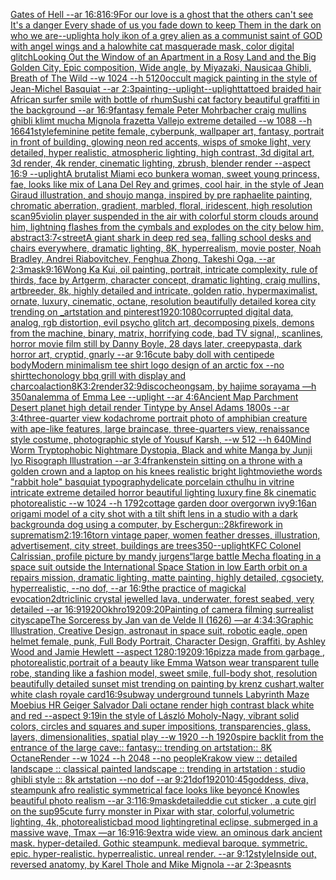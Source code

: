 [Gates of Hell --ar 16:8](https://www.ebank.nz/aiartgenerator?category=Gates%2520of%2520Hell%2520--ar%252016%3A8)[16:9](https://www.ebank.nz/aiartgenerator?category=16%3A9)[For our love is a ghost that the others can't see It's a danger Every shade of us you fade down to keep Them in the dark on who we are](https://www.ebank.nz/aiartgenerator?category=For%2520our%2520love%2520is%2520a%2520ghost%2520that%2520the%2520others%2520can%27t%2520see%2520It%27s%2520a%2520danger%2520Every%2520shade%2520of%2520us%2520you%2520fade%2520down%2520to%2520keep%2520Them%2520in%2520the%2520dark%2520on%2520who%2520we%2520are)[--uplight](https://www.ebank.nz/aiartgenerator?category=--uplight)[a holy ikon of a grey alien as a communist saint of GOD with angel wings and a halo](https://www.ebank.nz/aiartgenerator?category=a%2520holy%2520ikon%2520of%2520a%2520grey%2520alien%2520as%2520a%2520communist%2520saint%2520of%2520GOD%2520with%2520angel%2520wings%2520and%2520a%2520halo)[white cat masquerade mask, color digital glitch](https://www.ebank.nz/aiartgenerator?category=white%2520cat%2520masquerade%2520mask%2C%2520color%2520digital%2520glitch)[Looking Out the Window of an Apartment in a Rosy Land and the Big Golden City, Epic composition, Wide angle, by Miyazaki, Nausicaa Ghibli, Breath of The Wild --w 1024 --h 5120](https://www.ebank.nz/aiartgenerator?category=Looking%2520Out%2520the%2520Window%2520of%2520an%2520Apartment%2520in%2520a%2520Rosy%2520Land%2520and%2520the%2520Big%2520Golden%2520City%2C%2520Epic%2520composition%2C%2520Wide%2520angle%2C%2520by%2520Miyazaki%2C%2520Nausicaa%2520Ghibli%2C%2520Breath%2520of%2520The%2520Wild%2520--w%25201024%2520--h%25205120)[occult magick painting in the style of Jean-Michel Basquiat --ar 2:3](https://www.ebank.nz/aiartgenerator?category=occult%2520magick%2520painting%2520in%2520the%2520style%2520of%2520Jean-Michel%2520Basquiat%2520--ar%25202%3A3)[painting](https://www.ebank.nz/aiartgenerator?category=painting)[--uplight](https://www.ebank.nz/aiartgenerator?category=--uplight)[--uplight](https://www.ebank.nz/aiartgenerator?category=--uplight)[tattoed braided hair African surfer smile with bottle of rhum](https://www.ebank.nz/aiartgenerator?category=tattoed%2520braided%2520hair%2520African%2520surfer%2520smile%2520with%2520bottle%2520of%2520rhum)[Sushi cat factory beautiful graffiti in the background --ar 16:9](https://www.ebank.nz/aiartgenerator?category=Sushi%2520cat%2520factory%2520beautiful%2520graffiti%2520in%2520the%2520background%2520--ar%252016%3A9)[fantasy female Peter Mohrbacher craig mullins ghibli klimt mucha Mignola frazetta Vallejo extreme detailed --w 1088 --h 1664](https://www.ebank.nz/aiartgenerator?category=fantasy%2520female%2520Peter%2520Mohrbacher%2520craig%2520mullins%2520ghibli%2520klimt%2520mucha%2520Mignola%2520frazetta%2520Vallejo%2520extreme%2520detailed%2520--w%25201088%2520--h%25201664)[1](https://www.ebank.nz/aiartgenerator?category=1)[style](https://www.ebank.nz/aiartgenerator?category=style)[feminine petite female, cyberpunk, wallpaper art, fantasy, portrait in front of building, glowing neon red accents, wisps of smoke light, very detailed, hyper realistic, atmospheric lighting, high contrast, 3d digital art, 3d render, 4k render, cinematic lighting, zbrush, blender render --aspect 16:9 --uplight](https://www.ebank.nz/aiartgenerator?category=feminine%2520petite%2520female%2C%2520cyberpunk%2C%2520wallpaper%2520art%2C%2520fantasy%2C%2520portrait%2520in%2520front%2520of%2520building%2C%2520glowing%2520neon%2520red%2520accents%2C%2520wisps%2520of%2520smoke%2520light%2C%2520very%2520detailed%2C%2520hyper%2520realistic%2C%2520atmospheric%2520lighting%2C%2520high%2520contrast%2C%25203d%2520digital%2520art%2C%25203d%2520render%2C%25204k%2520render%2C%2520cinematic%2520lighting%2C%2520zbrush%2C%2520blender%2520render%2520--aspect%252016%3A9%2520--uplight)[A brutalist Miami eco bunker](https://www.ebank.nz/aiartgenerator?category=A%2520brutalist%2520Miami%2520eco%2520bunker)[a woman, sweet young princess, fae, looks like mix of Lana Del Rey and grimes, cool hair, in the style of Jean Giraud illustration, and shoujo manga, inspired by pre raphaelite painting, chromatic aberration, gradient, marbled, floral, iridescent, high resolution scan](https://www.ebank.nz/aiartgenerator?category=a%2520woman%2C%2520sweet%2520young%2520princess%2C%2520fae%2C%2520looks%2520like%2520mix%2520of%2520Lana%2520Del%2520Rey%2520and%2520grimes%2C%2520cool%2520hair%2C%2520in%2520the%2520style%2520of%2520Jean%2520Giraud%2520illustration%2C%2520and%2520shoujo%2520manga%2C%2520inspired%2520by%2520pre%2520raphaelite%2520painting%2C%2520chromatic%2520aberration%2C%2520gradient%2C%2520marbled%2C%2520floral%2C%2520iridescent%2C%2520high%2520resolution%2520scan)[95](https://www.ebank.nz/aiartgenerator?category=95)[violin player suspended in the air with colorful storm clouds around him, lightning flashes from the cymbals and explodes on the city below him, abstract](https://www.ebank.nz/aiartgenerator?category=violin%2520player%2520suspended%2520in%2520the%2520air%2520with%2520colorful%2520storm%2520clouds%2520around%2520him%2C%2520lightning%2520flashes%2520from%2520the%2520cymbals%2520and%2520explodes%2520on%2520the%2520city%2520below%2520him%2C%2520abstract)[3:7](https://www.ebank.nz/aiartgenerator?category=3%3A7)[<street](https://www.ebank.nz/aiartgenerator?category=%3Cstreet)[A giant shark in deep red sea, falling school desks and chairs everywhere, dramatic lighting, 8K, hyperrealism, movie poster, Noah Bradley, Andrei Riabovitchev, Fenghua Zhong, Takeshi Oga, --ar 2:3](https://www.ebank.nz/aiartgenerator?category=A%2520giant%2520shark%2520in%2520deep%2520red%2520sea%2C%2520falling%2520school%2520desks%2520and%2520chairs%2520everywhere%2C%2520dramatic%2520lighting%2C%25208K%2C%2520hyperrealism%2C%2520movie%2520poster%2C%2520Noah%2520Bradley%2C%2520Andrei%2520Riabovitchev%2C%2520Fenghua%2520Zhong%2C%2520Takeshi%2520Oga%2C%2520--ar%25202%3A3)[mask](https://www.ebank.nz/aiartgenerator?category=mask)[9:16](https://www.ebank.nz/aiartgenerator?category=9%3A16)[Wong Ka Kui, oil painting, portrait, intricate complexity, rule of thirds, face by Artgerm, character concept, dramatic lighting, craig mullins, artbreeder, 8k, highly detailed and intricate, golden ratio, hypermaximalist, ornate, luxury, cinematic, octane, resolution beautifully detailed korea city trending on _artstation and pinterest](https://www.ebank.nz/aiartgenerator?category=Wong%2520Ka%2520Kui%2C%2520oil%2520painting%2C%2520portrait%2C%2520intricate%2520complexity%2C%2520rule%2520of%2520thirds%2C%2520face%2520by%2520Artgerm%2C%2520character%2520concept%2C%2520dramatic%2520lighting%2C%2520craig%2520mullins%2C%2520artbreeder%2C%25208k%2C%2520highly%2520detailed%2520and%2520intricate%2C%2520golden%2520ratio%2C%2520hypermaximalist%2C%2520ornate%2C%2520luxury%2C%2520cinematic%2C%2520octane%2C%2520resolution%2520beautifully%2520detailed%2520korea%2520city%2520trending%2520on%2520_artstation%2520and%2520pinterest)[1920:1080](https://www.ebank.nz/aiartgenerator?category=1920%3A1080)[corrupted digital data, analog, rgb distortion, evil psycho glitch art, decomposing pixels, demons from the machine, binary, matrix, horrifying code, bad TV signal,, scanlines, horror movie film still by Danny Boyle, 28 days later, creepypasta, dark horror art, cryptid, gnarly --ar 9:16](https://www.ebank.nz/aiartgenerator?category=corrupted%2520digital%2520data%2C%2520analog%2C%2520rgb%2520distortion%2C%2520evil%2520psycho%2520glitch%2520art%2C%2520decomposing%2520pixels%2C%2520demons%2520from%2520the%2520machine%2C%2520binary%2C%2520matrix%2C%2520horrifying%2520code%2C%2520bad%2520TV%2520signal%2C%2C%2520scanlines%2C%2520horror%2520movie%2520film%2520still%2520by%2520Danny%2520Boyle%2C%252028%2520days%2520later%2C%2520creepypasta%2C%2520dark%2520horror%2520art%2C%2520cryptid%2C%2520gnarly%2520--ar%25209%3A16)[cute baby doll with centipede body](https://www.ebank.nz/aiartgenerator?category=cute%2520baby%2520doll%2520with%2520centipede%2520body)[Modern minimalism tee shirt logo design of an arctic fox --no shirt](https://www.ebank.nz/aiartgenerator?category=Modern%2520minimalism%2520tee%2520shirt%2520logo%2520design%2520of%2520an%2520arctic%2520fox%2520--no%2520shirt)[techonology bbq grill with display and charcoal](https://www.ebank.nz/aiartgenerator?category=techonology%2520bbq%2520grill%2520with%2520display%2520and%2520charcoal)[action](https://www.ebank.nz/aiartgenerator?category=action)[8K](https://www.ebank.nz/aiartgenerator?category=8K)[3:2](https://www.ebank.nz/aiartgenerator?category=3%3A2)[render](https://www.ebank.nz/aiartgenerator?category=render)[32:9](https://www.ebank.nz/aiartgenerator?category=32%3A9)[disco](https://www.ebank.nz/aiartgenerator?category=disco)[cheongsam, by hajime sorayama —h 350](https://www.ebank.nz/aiartgenerator?category=cheongsam%2C%2520by%2520hajime%2520sorayama%2520%E2%80%94h%2520350)[analemma of Emma Lee --uplight --ar 4:6](https://www.ebank.nz/aiartgenerator?category=analemma%2520of%2520Emma%2520Lee%2520--uplight%2520--ar%25204%3A6)[Ancient Map Parchment Desert planet high detail render Tintype by Ansel Adams 1800s --ar 3:4](https://www.ebank.nz/aiartgenerator?category=Ancient%2520Map%2520Parchment%2520Desert%2520planet%2520high%2520detail%2520render%2520Tintype%2520by%2520Ansel%2520Adams%25201800s%2520--ar%25203%3A4)[three-quarter view kodachrome portrait photo of amphibian creature with ape-like features, large braincase, three-quarters view, renaissance style costume, photographic style of Yousuf Karsh, --w 512 --h 640](https://www.ebank.nz/aiartgenerator?category=three-quarter%2520view%2520kodachrome%2520portrait%2520photo%2520of%2520amphibian%2520creature%2520with%2520ape-like%2520features%2C%2520large%2520braincase%2C%2520three-quarters%2520view%2C%2520renaissance%2520style%2520costume%2C%2520photographic%2520style%2520of%2520Yousuf%2520Karsh%2C%2520--w%2520512%2520--h%2520640)[Mind Worm  Tryptophobic Nightmare Dystopia, Black and white Manga by Junji Iyo Risograph  Illustration --ar 3:4](https://www.ebank.nz/aiartgenerator?category=Mind%2520Worm%2520%2520Tryptophobic%2520Nightmare%2520Dystopia%2C%2520Black%2520and%2520white%2520Manga%2520by%2520Junji%2520Iyo%2520Risograph%2520%2520Illustration%2520--ar%25203%3A4)[frankenstein sitting on a throne with a golden crown and a laptop on his knees realistic bright light](https://www.ebank.nz/aiartgenerator?category=frankenstein%2520sitting%2520on%2520a%2520throne%2520with%2520a%2520golden%2520crown%2520and%2520a%2520laptop%2520on%2520his%2520knees%2520realistic%2520bright%2520light)[movie](https://www.ebank.nz/aiartgenerator?category=movie)[the words "rabbit hole" basquiat typography](https://www.ebank.nz/aiartgenerator?category=the%2520words%2520%22rabbit%2520hole%22%2520basquiat%2520typography)[delicate porcelain cthulhu in vitrine intricate extreme detailed horror beautiful lighting luxury fine 8k cinematic photorealistic --w 1024 --h 1792](https://www.ebank.nz/aiartgenerator?category=delicate%2520porcelain%2520cthulhu%2520in%2520vitrine%2520intricate%2520extreme%2520detailed%2520horror%2520beautiful%2520lighting%2520luxury%2520fine%25208k%2520cinematic%2520photorealistic%2520--w%25201024%2520--h%25201792)[cottage garden door overgorwn ivy](https://www.ebank.nz/aiartgenerator?category=cottage%2520garden%2520door%2520overgorwn%2520ivy)[9:16](https://www.ebank.nz/aiartgenerator?category=9%3A16)[an origami model of a city shot with a tilt shift lens in a studio with a dark background](https://www.ebank.nz/aiartgenerator?category=an%2520origami%2520model%2520of%2520a%2520city%2520shot%2520with%2520a%2520tilt%2520shift%2520lens%2520in%2520a%2520studio%2520with%2520a%2520dark%2520background)[a dog using a computer, by Escher](https://www.ebank.nz/aiartgenerator?category=a%2520dog%2520using%2520a%2520computer%2C%2520by%2520Escher)[gun](https://www.ebank.nz/aiartgenerator?category=gun)[::2](https://www.ebank.nz/aiartgenerator?category=%3A%3A2)[8k](https://www.ebank.nz/aiartgenerator?category=8k)[firework in suprematism](https://www.ebank.nz/aiartgenerator?category=firework%2520in%2520suprematism)[2:1](https://www.ebank.nz/aiartgenerator?category=2%3A1)[9:16](https://www.ebank.nz/aiartgenerator?category=9%3A16)[torn vintage paper, women feather dresses, illustration, advertisement, city street, buildings are trees](https://www.ebank.nz/aiartgenerator?category=torn%2520vintage%2520paper%2C%2520women%2520feather%2520dresses%2C%2520illustration%2C%2520advertisement%2C%2520city%2520street%2C%2520buildings%2520are%2520trees)[350](https://www.ebank.nz/aiartgenerator?category=350)[--uplight](https://www.ebank.nz/aiartgenerator?category=--uplight)[KFC Colonel Calrissian, profile picture by mandy jurgens](https://www.ebank.nz/aiartgenerator?category=KFC%2520Colonel%2520Calrissian%2C%2520profile%2520picture%2520by%2520mandy%2520jurgens)[“](https://www.ebank.nz/aiartgenerator?category=%E2%80%9C)[large battle Mecha floating in a space suit outside the International Space Station in low Earth orbit on a repairs mission, dramatic lighting, matte painting, highly detailed, cgsociety, hyperrealistic, --no dof, --ar 16:9](https://www.ebank.nz/aiartgenerator?category=large%2520battle%2520Mecha%2520floating%2520in%2520a%2520space%2520suit%2520outside%2520the%2520International%2520Space%2520Station%2520in%2520low%2520Earth%2520orbit%2520on%2520a%2520repairs%2520mission%2C%2520dramatic%2520lighting%2C%2520matte%2520painting%2C%2520highly%2520detailed%2C%2520cgsociety%2C%2520hyperrealistic%2C%2520--no%2520dof%2C%2520--ar%252016%3A9)[the practice of magickal evocation](https://www.ebank.nz/aiartgenerator?category=the%2520practice%2520of%2520magickal%2520evocation)[2d](https://www.ebank.nz/aiartgenerator?category=2d)[triclinic crystal jewelled lava, underwater, forest seabed, very detailed --ar 16:9](https://www.ebank.nz/aiartgenerator?category=triclinic%2520crystal%2520jewelled%2520lava%2C%2520underwater%2C%2520forest%2520seabed%2C%2520very%2520detailed%2520--ar%252016%3A9)[1920](https://www.ebank.nz/aiartgenerator?category=1920)[Okhro](https://www.ebank.nz/aiartgenerator?category=Okhro)[1920](https://www.ebank.nz/aiartgenerator?category=1920)[9:20](https://www.ebank.nz/aiartgenerator?category=9%3A20)[Painting of camera filming surrealist cityscape](https://www.ebank.nz/aiartgenerator?category=Painting%2520of%2520camera%2520filming%2520surrealist%2520cityscape)[The Sorceress by Jan van de Velde II (1626) —ar 4:3](https://www.ebank.nz/aiartgenerator?category=The%2520Sorceress%2520by%2520Jan%2520van%2520de%2520Velde%2520II%2520%281626%29%2520%E2%80%94ar%25204%3A3)[4:3](https://www.ebank.nz/aiartgenerator?category=4%3A3)[Graphic Illustration, Creative Design, astronaut in space suit, robotic eagle, open helmet female, punk, Full Body Portrait, Character Design, Graffiti, by Ashley Wood and Jamie Hewlett --aspect 1280:1920](https://www.ebank.nz/aiartgenerator?category=Graphic%2520Illustration%2C%2520Creative%2520Design%2C%2520astronaut%2520in%2520space%2520suit%2C%2520robotic%2520eagle%2C%2520open%2520helmet%2520female%2C%2520punk%2C%2520Full%2520Body%2520Portrait%2C%2520Character%2520Design%2C%2520Graffiti%2C%2520by%2520Ashley%2520Wood%2520and%2520Jamie%2520Hewlett%2520--aspect%25201280%3A1920)[9:16](https://www.ebank.nz/aiartgenerator?category=9%3A16)[pizza made from garbage , photorealistic,](https://www.ebank.nz/aiartgenerator?category=pizza%2520made%2520from%2520garbage%2520%2C%2520photorealistic%2C)[portrait of a beauty like Emma Watson wear transparent tulle robe, standing like a fashion model, sweet smile, full-body shot, resolution beautifully detailed sunset mist trending on painting by krenz cushart,](https://www.ebank.nz/aiartgenerator?category=portrait%2520of%2520a%2520beauty%2520like%2520Emma%2520Watson%2520wear%2520transparent%2520tulle%2520robe%2C%2520standing%2520like%2520a%2520fashion%2520model%2C%2520sweet%2520smile%2C%2520full-body%2520shot%2C%2520resolution%2520beautifully%2520detailed%2520sunset%2520mist%2520trending%2520on%2520painting%2520by%2520krenz%2520cushart%2C)[walter white clash royale card](https://www.ebank.nz/aiartgenerator?category=walter%2520white%2520clash%2520royale%2520card)[16:9](https://www.ebank.nz/aiartgenerator?category=16%3A9)[subway underground tunnels Labyrinth Maze Moebius HR Geiger Salvador Dali octane render high contrast black white and red  --aspect 9:19](https://www.ebank.nz/aiartgenerator?category=subway%2520underground%2520tunnels%2520Labyrinth%2520Maze%2520Moebius%2520HR%2520Geiger%2520Salvador%2520Dali%2520octane%2520render%2520high%2520contrast%2520black%2520white%2520and%2520red%2520%2520--aspect%25209%3A19)[in the style of László Moholy-Nagy, vibrant solid colors, circles and squares and super impositions, transparencies, glass, layers,  dimensionalities, spatial play --w 1920 --h 1920](https://www.ebank.nz/aiartgenerator?category=in%2520the%2520style%2520of%2520L%C3%A1szl%C3%B3%2520Moholy-Nagy%2C%2520vibrant%2520solid%2520colors%2C%2520circles%2520and%2520squares%2520and%2520super%2520impositions%2C%2520transparencies%2C%2520glass%2C%2520layers%2C%2520%2520dimensionalities%2C%2520spatial%2520play%2520--w%25201920%2520--h%25201920)[spire backlit from the entrance of the large cave:: fantasy:: trending on artstation:: 8K OctaneRender  --w 1024 --h 2048 --no people](https://www.ebank.nz/aiartgenerator?category=spire%2520backlit%2520from%2520the%2520entrance%2520of%2520the%2520large%2520cave%3A%3A%2520fantasy%3A%3A%2520trending%2520on%2520artstation%3A%3A%25208K%2520OctaneRender%2520%2520--w%25201024%2520--h%25202048%2520--no%2520people)[Krakow view :: detailed landscape :: classical painted landscape :: trending in artstation : studio ghibli style :: 8k artstation --no dof  --ar 9:21](https://www.ebank.nz/aiartgenerator?category=Krakow%2520view%2520%3A%3A%2520detailed%2520landscape%2520%3A%3A%2520classical%2520painted%2520landscape%2520%3A%3A%2520trending%2520in%2520artstation%2520%3A%2520studio%2520ghibli%2520style%2520%3A%3A%25208k%2520artstation%2520--no%2520dof%2520%2520--ar%25209%3A21)[dof](https://www.ebank.nz/aiartgenerator?category=dof)[1920](https://www.ebank.nz/aiartgenerator?category=1920)[10:45](https://www.ebank.nz/aiartgenerator?category=10%3A45)[goddess, diva, steampunk afro realistic symmetrical face looks like beyoncé Knowles beautiful photo realism --ar 3:1](https://www.ebank.nz/aiartgenerator?category=goddess%2C%2520diva%2C%2520steampunk%2520afro%2520realistic%2520symmetrical%2520face%2520looks%2520like%2520beyonc%C3%A9%2520Knowles%2520beautiful%2520photo%2520realism%2520--ar%25203%3A1)[16:9](https://www.ebank.nz/aiartgenerator?category=16%3A9)[mask](https://www.ebank.nz/aiartgenerator?category=mask)[detailed](https://www.ebank.nz/aiartgenerator?category=detailed)[die cut sticker , a cute girl on the sup](https://www.ebank.nz/aiartgenerator?category=die%2520cut%2520sticker%2520%2C%2520a%2520cute%2520girl%2520on%2520the%2520sup)[95](https://www.ebank.nz/aiartgenerator?category=95)[cute furry monster in Pixar with star, colorful,volumetric lighting, 4k, photorealistic](https://www.ebank.nz/aiartgenerator?category=cute%2520furry%2520monster%2520in%2520Pixar%2520with%2520star%2C%2520colorful%2Cvolumetric%2520lighting%2C%25204k%2C%2520photorealistic)[bad mood lighting](https://www.ebank.nz/aiartgenerator?category=bad%2520mood%2520lighting)[retinal eclipse, submerged in a massive wave, Tmax —ar 16:9](https://www.ebank.nz/aiartgenerator?category=retinal%2520eclipse%2C%2520submerged%2520in%2520a%2520massive%2520wave%2C%2520Tmax%2520%E2%80%94ar%252016%3A9)[16:9](https://www.ebank.nz/aiartgenerator?category=16%3A9)[extra wide view. an ominous dark ancient mask. hyper-detailed. Gothic steampunk. medieval baroque. symmetric. epic. hyper-realistic. hyperrealistic. unreal render. --ar 9:12](https://www.ebank.nz/aiartgenerator?category=extra%2520wide%2520view.%2520an%2520ominous%2520dark%2520ancient%2520mask.%2520hyper-detailed.%2520Gothic%2520steampunk.%2520medieval%2520baroque.%2520symmetric.%2520epic.%2520hyper-realistic.%2520hyperrealistic.%2520unreal%2520render.%2520--ar%25209%3A12)[style](https://www.ebank.nz/aiartgenerator?category=style)[Inside out, reversed anatomy, by Karel Thole and Mike Mignola --ar 2:3](https://www.ebank.nz/aiartgenerator?category=Inside%2520out%2C%2520reversed%2520anatomy%2C%2520by%2520Karel%2520Thole%2520and%2520Mike%2520Mignola%2520--ar%25202%3A3)[peasnts](https://www.ebank.nz/aiartgenerator?category=peasnts)